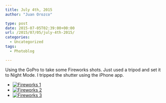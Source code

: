 ```yaml
---
title: July 4th, 2015
author: "Juan Orozco" 

type: post
date: 2015-07-05T02:39:00+00:00
url: /2015/07/05/july-4th-2015/
categories:
  - Uncategorized
tags:
  - Photoblog

---
```

Using the GoPro to take some Fireworks shots. Just used a tripod and set it to Night Mode. I tripped the shutter using the iPhone app.

  * [<img src="https://i0.wp.com/m.juanorozco.com/photos/2015/07/july4th_001.medium.jpg?w=580" alt="Fireworks 1" data-recalc-dims="1" />][1]
  * [<img src="https://i1.wp.com/m.juanorozco.com/photos/2015/07/july4th_002.medium.jpg?w=580" alt="Fireworks 2" data-recalc-dims="1" />][2]
  * [<img src="https://i1.wp.com/m.juanorozco.com/photos/2015/07/july4th_003.medium.jpg?w=580" alt="Fireworks 3" data-recalc-dims="1" />][3]

 [1]: https://i0.wp.com/m.juanorozco.com/photos/2015/07/july4th_001.large.jpg
 [2]: https://i0.wp.com/m.juanorozco.com/photos/2015/07/july4th_002.large.jpg
 [3]: https://i1.wp.com/m.juanorozco.com/photos/2015/07/july4th_003.large.jpg